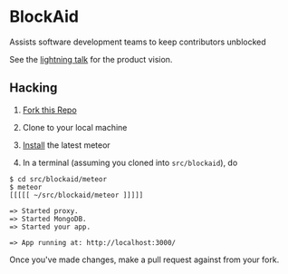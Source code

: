 # BlockAid
Assists software development teams to keep contributors unblocked

See the [lightning talk](http://austinking.github.io/blockaid/slides/lightning_talk.html) for the product vision.

## Hacking

  1) [Fork this Repo](https://github.com/austinking/blockaid#fork-destination-box)

  2) Clone to your local machine
  
  3) [Install](https://www.meteor.com/install) the latest meteor
  
  4) In a terminal (assuming you cloned into `src/blockaid`), do


    $ cd src/blockaid/meteor
    $ meteor
    [[[[[ ~/src/blockaid/meteor ]]]]]

	=> Started proxy.
	=> Started MongoDB.
	=> Started your app.

	=> App running at: http://localhost:3000/


Once you've made changes, make a pull request against from your fork.